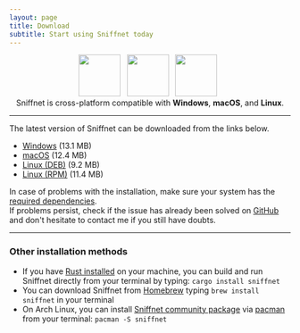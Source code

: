 ```yaml
---
layout: page
title: Download
subtitle: Start using Sniffnet today
---
```

  <div align="center">
    <img alt="" src="{{ 'assets/img/windows.png' | relative_url }}" width="75"/>&nbsp;&nbsp;
    <img alt="" src="{{ 'assets/img/macos.png' | relative_url }}" width="75"/>&nbsp;&nbsp;
    <img alt="" src="{{ 'assets/img/linux.png' | relative_url }}" width="75"/>&nbsp;&nbsp;
  <br/>Sniffnet is cross-platform compatible with <b>Windows</b>, <b>macOS</b>, and <b>Linux</b>.
  </div>
  
  <hr/>
  
  The latest version of Sniffnet can be downloaded from the links below.
  - [Windows](https://github.com/GyulyVGC/sniffnet/releases/latest/download/Sniffnet_Windows.msi) (13.1 MB)
  - [macOS](https://github.com/GyulyVGC/sniffnet/releases/latest/download/Sniffnet_MacOS.dmg) (12.4 MB)
  - [Linux (DEB)](https://github.com/GyulyVGC/sniffnet/releases/latest/download/Sniffnet_Linux.deb) (9.2 MB)
  - [Linux (RPM)](https://github.com/GyulyVGC/sniffnet/releases/latest/download/Sniffnet_Linux.rpm) (11.4 MB)

In case of problems with the installation, make sure your system has the [required dependencies](https://github.com/GyulyVGC/sniffnet#required-dependencies).<br/>
If problems persist, check if the issue has already been solved on [GitHub](https://github.com/GyulyVGC/sniffnet) and don't hesitate to contact me if you still have doubts.

<hr/>

### Other installation methods

- If you have [Rust installed](https://www.rust-lang.org/tools/install) on your machine, you can build and run Sniffnet directly from your terminal by typing: `cargo install sniffnet`
- You can download Sniffnet from [Homebrew](https://brew.sh) typing `brew install sniffnet` in your terminal
- On Arch Linux, you can install [Sniffnet community package](https://archlinux.org/packages/community/x86_64/sniffnet/) via [pacman](https://wiki.archlinux.org/title/Pacman) from your terminal: `pacman -S sniffnet`
